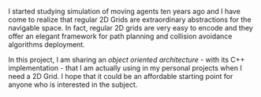 I started studying simulation of moving agents ten years ago and I have come to realize that regular 2D Grids are extraordinary abstractions for the navigable space. In fact, regular 2D grids are very easy to encode and they offer an elegant framework for path planning and collision avoidance algorithms deployment.

In this project, I am sharing an *object oriented architecture* - with its C++ implementation -  that I am actually using in my personal projects when I need a 2D Grid. I hope that it could be an affordable starting point for anyone who is interested in the subject.
